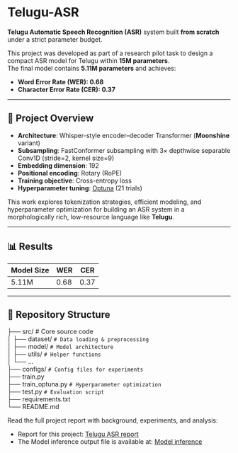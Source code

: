# Telugu-ASR

**Telugu Automatic Speech Recognition (ASR)** system built **from scratch** under a strict parameter budget.

This project was developed as part of a research pilot task to design a compact ASR model for Telugu within **15M parameters**.  
The final model contains **5.11M parameters** and achieves:

- **Word Error Rate (WER): 0.68**  
- **Character Error Rate (CER): 0.37**

---

## 📄 Project Overview

- **Architecture**: Whisper-style encoder–decoder Transformer (**Moonshine** variant)  
- **Subsampling**: FastConformer subsampling with 3× depthwise separable Conv1D (stride=2, kernel size=9)  
- **Embedding dimension**: 192  
- **Positional encoding**: Rotary (RoPE)  
- **Training objective**: Cross-entropy loss  
- **Hyperparameter tuning**: [Optuna](https://optuna.org/) (21 trials)  

This work explores tokenization strategies, efficient modeling, and hyperparameter optimization for building an ASR system in a morphologically rich, low-resource language like **Telugu**.

---
## 📊 Results

| Model Size | WER  | CER  |
|------------|------|------|
| 5.11M      | 0.68 | 0.37 |  
---

## 📂 Repository Structure


├── src/ # Core source code \
│ ├── dataset/ `# Data loading & preprocessing` \
│ ├── model/ `# Model architecture` \
│ ├── utils/ `# Helper functions` \
│ └── ... \
├── configs/ `# Config files for experiments` \
├── train.py \
├── train_optuna.py `# Hyperparameter optimization` \
├── test.py `# Evaluation script` \
├── requirements.txt \
└── README.md


Read the full project report with background, experiments, and analysis:
- Report for this project: [Telugu ASR report](https://api.wandb.ai/links/ondevicevoice/4cbmfkpm) 
- The Model inference output file is available at: [Model inference](https://github.com/HemanthSai7/Telugu-ASR/blob/main/data/logs/model/2025-09-04/output.tsv)

